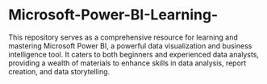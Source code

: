 # Microsoft-Power-BI-Learning-
This repository serves as a comprehensive resource for learning and mastering Microsoft Power BI, a powerful data visualization and business intelligence tool. It caters to both beginners and experienced data analysts, providing a wealth of materials to enhance skills in data analysis, report creation, and data storytelling.
